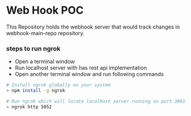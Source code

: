 # Web Hook POC
This Repository holds the webhook server that would track changes in webhook-main-repo repository.

### steps to run ngrok
* Open a terminal window 
* Run localhost server with has rest api implementation
* Open another terminal window and run following commands
```bash
# Install ngrok globally on your system
> npm install -g ngrok

# Run ngrok which will locate localhost server running on port 3001
> ngrok http 5052
```
